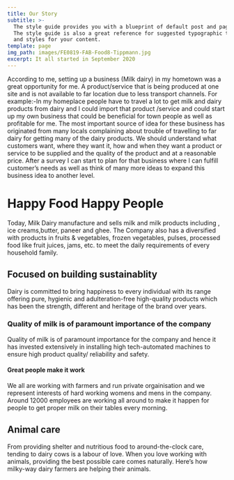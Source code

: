 ```yaml
---
title: Our Story
subtitle: >-
  The style guide provides you with a blueprint of default post and page styles.
  The style guide is also a great reference for suggested typographic treatment
  and styles for your content.
template: page
img_path: images/FE0819-FAB-Food8-Tippmann.jpg
excerpt: It all started in September 2020
---
```

According to me, setting up a business (Milk dairy) in my hometown was a great opportunity for me.
A product/service that is being produced at one site and is not available to far location due to less transport channels. For example:-In my homeplace people have to travel a lot to get milk and dairy products from dairy and I could import that product /service and could start up my own business that could be beneficial for town people as well as profitable for me.
The most important source of idea for these business has originated from many locals complaining about trouble of travelling to far dairy for getting many of the dairy products. We should understand what customers want, where they want it, how and when they want a product or service to be supplied and the quality of the product and at a reasonable price. 
After a survey I can start to plan for that business where I can fulfill customer’s needs as well as think of many more ideas to expand this business idea to another level.


# Happy Food Happy People

Today, Milk Dairy manufacture and sells milk and milk products including , ice creams,butter, paneer and ghee. The Company also has a diversified with products in fruits & vegetables, frozen vegetables, pulses, processed food like fruit juices, jams, etc. to meet the daily requirements of every household family.

## Focused on building sustainablity

Dairy is committed to bring happiness to every individual with its range offering pure, hygienic and adulteration-free high-quality products which has been the strength, different and heritage of the brand over years.

### Quality of milk is of paramount importance of the company

Quality of milk is of paramount importance for the company and hence it has invested extensively in installing high tech-automated machines to ensure high product quality/ reliability and safety.

#### Great people make it work

We all are working with farmers and run private orgainisation and we represent interests of hard working womens and mens in the company. Around 12000 employees are working all around to make it happen for people to get proper milk on their tables every morning.


## Animal care

From providing shelter and nutritious food to around-the-clock care, tending to dairy cows is a labour of love. When you love working with animals, providing the best possible care comes naturally. Here’s how milky-way dairy farmers are helping their animals.


